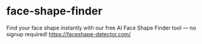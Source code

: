 # face-shape-finder
Find your face shape instantly with our free AI Face Shape Finder tool — no signup required! https://faceshape-detector.com/
